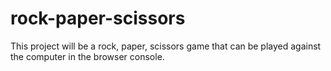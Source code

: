 # rock-paper-scissors
This project will be a rock, paper, scissors game that can be played against the computer in the browser console.